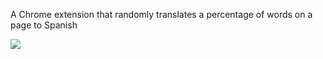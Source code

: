 A Chrome extension that randomly translates a percentage of words on a page to Spanish

![](demo.gif)
